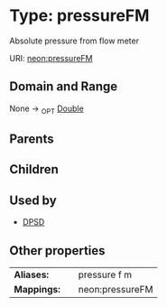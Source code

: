 
# Type: pressureFM


Absolute pressure from flow meter

URI: [neon:pressureFM](https://data.neonscience.org/pressureFM)


## Domain and Range

None ->  <sub>OPT</sub> [Double](types/Double.md)

## Parents


## Children


## Used by

 * [DPSD](DPSD.md)

## Other properties

|  |  |  |
| --- | --- | --- |
| **Aliases:** | | pressure f m |
| **Mappings:** | | neon:pressureFM |

